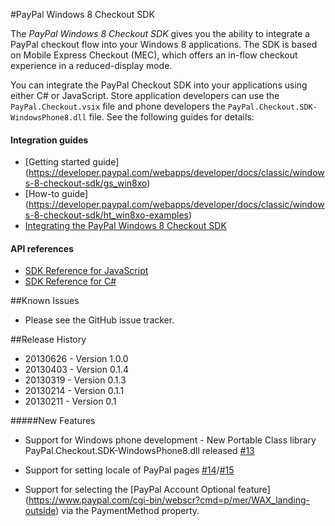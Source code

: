 #PayPal Windows 8 Checkout SDK


The *PayPal Windows 8 Checkout SDK* gives you the ability to integrate a PayPal checkout
flow into your Windows 8 applications. The SDK is based on Mobile Express Checkout (MEC),
which offers an in-flow checkout experience in a reduced-display mode.

You can integrate the PayPal Checkout SDK into your applications using either C# or JavaScript. Store application developers can use the `PayPal.Checkout.vsix` file and phone developers the `PayPal.Checkout.SDK-WindowsPhone8.dll` file. See the following guides for details:

#### Integration guides

* [Getting started guide] (https://developer.paypal.com/webapps/developer/docs/classic/windows-8-checkout-sdk/gs_win8xo)
* [How-to guide] (https://developer.paypal.com/webapps/developer/docs/classic/windows-8-checkout-sdk/ht_win8xo-examples)
* [Integrating the PayPal Windows 8 Checkout SDK](http://paypal.github.com/Windows8SDK/)

#### API references

* [SDK Reference for JavaScript](http://paypal.github.com/Windows8SDK/javascript.html)
* [SDK Reference for C#](http://paypal.github.com/Windows8SDK/csharp.html)



##Known Issues

* Please see the GitHub issue tracker.

##Release History

- 20130626 - Version 1.0.0
- 20130403 - Version 0.1.4
- 20130319 - Version 0.1.3
- 20130214 - Version 0.1.1
- 20130211 - Version 0.1


#####New Features

- Support for Windows phone development - New Portable Class library PayPal.Checkout.SDK-WindowsPhone8.dll released [#13](https://github.com/paypal/Windows8SDK/issues/13)

- Support for setting locale of PayPal pages  [#14](https://github.com/paypal/Windows8SDK/issues/14)/[#15](https://github.com/paypal/Windows8SDK/issues/15)

- Support for selecting the [PayPal Account Optional feature] (https://www.paypal.com/cgi-bin/webscr?cmd=p/mer/WAX_landing-outside) via the PaymentMethod property.




